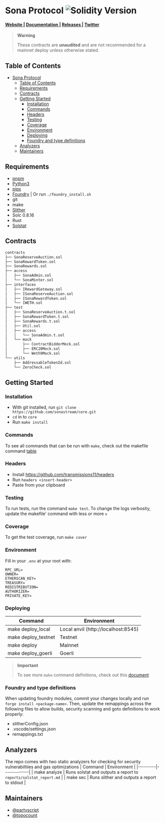 # Sona Protocol ![Solidity Version](https://img.shields.io/badge/solidity-%3E%3D%200.8.16-lime) 

<div align="left">
  <h4>
    <a href="https://sona.stream">
      Website
    </a>
    <span> | </span>
    <a href="https://docs.sona.stream">
      Documentation
    </a>
    <span> | </span>
    <a href="https://github.com/sonastream/core/releases">
      Releases
    </a>
    <span> | </span>
    <a href="https://twitter.com/sonastream">
      Twitter
    </a>
  </h4>
</div>

> **Warning**
>
> These contracts are **unaudited** and are not recommended for a mainnet deploy unless otherwise stated.

## Table of Contents

- [Sona Protocol ](#sona-protocol-)
  - [Table of Contents](#table-of-contents)
  - [Requirements](#requirements)
  - [Contracts](#contracts)
  - [Getting Started](#getting-started)
    - [Installation](#installation)
    - [Commands](#commands)
    - [Headers](#headers)
    - [Testing](#testing)
    - [Coverage](#coverage)
    - [Environment](#environment)
    - [Deploying](#deploying)
    - [Foundry and type definitions](#foundry-and-type-definitions)
  - [Analyzers](#analyzers)
  - [Maintainers](#maintainers)

## Requirements

- [pnpm](https://pnpm.io/installation)
- [Python3](https://www.python.org/downloads/)
- [pipx](https://github.com/pypa/pipx)
- [Foundry](https://github.com/foundry-rs/foundry) | Or run `./foundry_install.sh`
- git
- make
- [Slither](https://github.com/crytic/slither)
- Solc 0.8.16
- Rust
- [Solstat](https://github.com/0xKitsune/solstat#currently-identified-optimizations-vulnerabilities-and-qa)

## Contracts

```bash
contracts
├── SonaReserveAuction.sol
├── SonaRewardToken.sol
├── SonaRewards.sol
├── access
│   ├── SonaAdmin.sol
│   └── SonaMinter.sol
├── interfaces
│   ├── IRewardGateway.sol
│   ├── ISonaReserveAuction.sol
│   ├── ISonaRewardToken.sol
│   └── IWETH.sol
├── test
│   ├── SonaReserveAuction.t.sol
│   ├── SonaRewardToken.t.sol
│   ├── SonaRewards.t.sol
│   ├── Util.sol
│   ├── access
│   │   └── SonaAdmin.t.sol
│   └── mock
│       ├── ContractBidderMock.sol
│       ├── ERC20Mock.sol
│       └── Weth9Mock.sol
└── utils
    ├── AddressableTokenId.sol
    └── ZeroCheck.sol

```

## Getting Started

### Installation

- With git installed, run `git clone https://github.com/sonastream/core.git`
- `cd` in to `core`
- Run `make install`

### Commands

To see all commands that can be run with `make`, check out the makefile command [table](./Makefile.md)

### Headers

- Install https://github.com/transmissions11/headers
- Run `headers <insert-header>`
- Paste from your clipboard

### Testing

To run tests, run the command `make test`. To change the logs verbosity, update the makefile' command with less or more `v`

### Coverage

To get the test coverage, run `make cover`

### Environment

Fill in your `.env` at your root with:

```
RPC_URL=
OWNER=
ETHERSCAN_KEY=
TREASURY=
REDISTRIBUTION=
AUTHORIZER=
PRIVATE_KEY=
```

### Deploying

| Command            | Environment                         |
| ------------------ | ----------------------------------- |
| make deploy_local  | Local anvil (http://localhost:8545) |
| make deploy_testnet | Testnet |
| make deploy        | Mainnet                             |
| make deploy_goerli | Goerli                              |

> **Important**
>
> To see more `make` command definitions, check out this [document](./Makefile.md)

### Foundry and type definitions

When updating foundry modules, commit your changes locally and run `forge install <package-name>`. Then, update the remappings across the following files to allow builds, security scanning and goto definitions to work properly:

- slitherConfig.json
- .vscode/settings.json
- remappings.txt

## Analyzers

The repo comes with two static analyzers for checking for security vulnerabiltiies and gas optimizations
| Command | Environment |
|---------|-------------|
| make analyze | Runs solstat and outputs a report to `reports/solstat_report.md` |
| make sec | Runs slither and outputs a report to stdout |

## Maintainers

- [@partyscript](https://github.com/partyscript)
- [@topocount](https://github.com/topocount)
